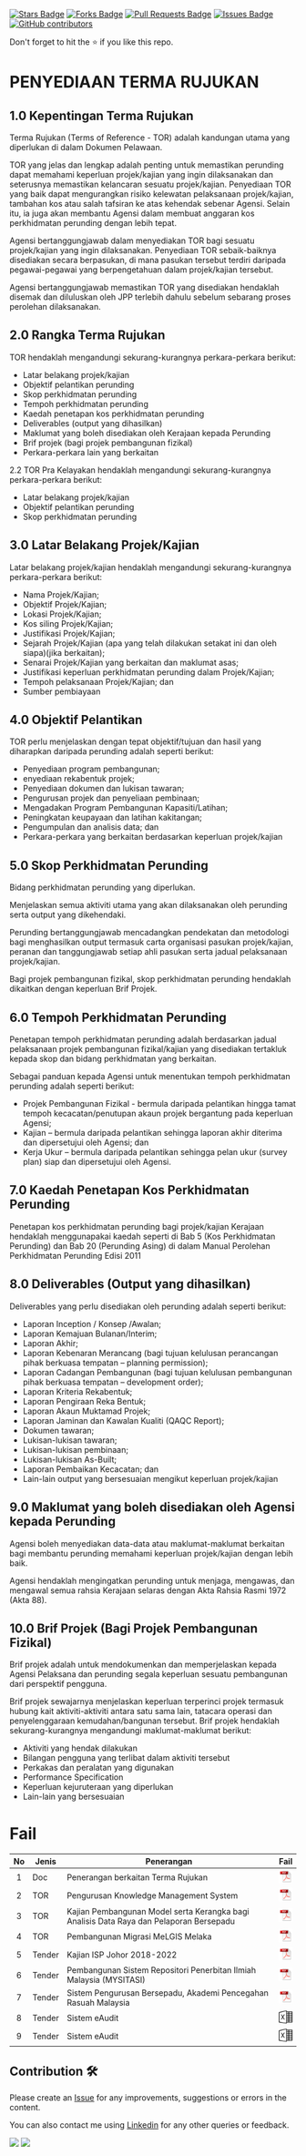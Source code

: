 <a href="https://github.com/drshahizan/myTOR/stargazers"><img src="https://img.shields.io/github/stars/drshahizan/myTOR" alt="Stars Badge"/></a>
<a href="https://github.com/drshahizan/myTOR/network/members"><img src="https://img.shields.io/github/forks/drshahizan/myTOR" alt="Forks Badge"/></a>
<a href="https://github.com/drshahizan/myTOR/pulls"><img src="https://img.shields.io/github/issues-pr/drshahizan/myTOR" alt="Pull Requests Badge"/></a>
<a href="https://github.com/drshahizan/myTOR"><img src="https://img.shields.io/github/issues/drshahizan/myTOR" alt="Issues Badge"/></a>
<a href="https://github.com/drshahizan/myTOR/graphs/contributors"><img alt="GitHub contributors" src="https://img.shields.io/github/contributors/drshahizan/myTOR?color=2b9348"></a>

Don't forget to hit the :star: if you like this repo.

# PENYEDIAAN TERMA RUJUKAN

## 1.0 Kepentingan Terma Rujukan

Terma Rujukan (Terms of Reference - TOR) adalah kandungan utama yang diperlukan di dalam Dokumen Pelawaan.

TOR yang jelas dan lengkap adalah penting untuk memastikan perunding dapat memahami keperluan projek/kajian yang ingin dilaksanakan dan seterusnya memastikan kelancaran sesuatu projek/kajian. Penyediaan TOR yang baik dapat mengurangkan risiko kelewatan pelaksanaan projek/kajian, tambahan kos atau salah tafsiran ke atas kehendak sebenar Agensi. Selain itu, ia juga akan membantu Agensi dalam membuat anggaran kos perkhidmatan perunding dengan lebih tepat.

Agensi bertanggungjawab dalam menyediakan TOR bagi sesuatu projek/kajian yang ingin dilaksanakan. Penyediaan TOR sebaik-baiknya disediakan secara berpasukan, di mana pasukan tersebut terdiri daripada pegawai-pegawai yang berpengetahuan dalam projek/kajian tersebut.

Agensi bertanggungjawab memastikan TOR yang disediakan hendaklah disemak dan diluluskan oleh JPP terlebih dahulu sebelum sebarang proses perolehan dilaksanakan.

## 2.0 Rangka Terma Rujukan

TOR hendaklah mengandungi sekurang-kurangnya perkara-perkara berikut:
- Latar belakang projek/kajian
- Objektif pelantikan perunding
- Skop perkhidmatan perunding
- Tempoh perkhidmatan perunding
- Kaedah penetapan kos perkhidmatan perunding
- Deliverables (output yang dihasilkan)
- Maklumat yang boleh disediakan oleh Kerajaan kepada Perunding
- Brif projek (bagi projek pembangunan fizikal)
- Perkara-perkara lain yang berkaitan

2.2 TOR Pra Kelayakan hendaklah mengandungi sekurang-kurangnya perkara-perkara berikut:
- Latar belakang projek/kajian
- Objektif pelantikan perunding
- Skop perkhidmatan perunding

## 3.0 Latar Belakang Projek/Kajian

Latar belakang projek/kajian hendaklah mengandungi sekurang-kurangnya perkara-perkara berikut:
- Nama Projek/Kajian;
- Objektif Projek/Kajian;
- Lokasi Projek/Kajian;
- Kos siling Projek/Kajian;
- Justifikasi Projek/Kajian;
- Sejarah Projek/Kajian (apa yang telah dilakukan setakat ini dan oleh siapa)(jika berkaitan);
- Senarai Projek/Kajian yang berkaitan dan maklumat asas;
- Justifikasi keperluan perkhidmatan perunding dalam Projek/Kajian;
- Tempoh pelaksanaan Projek/Kajian; dan
- Sumber pembiayaan

## 4.0 Objektif Pelantikan

TOR perlu menjelaskan dengan tepat objektif/tujuan dan hasil yang diharapkan daripada perunding adalah seperti berikut:
- Penyediaan program pembangunan;
- enyediaan rekabentuk projek;
- Penyediaan dokumen dan lukisan tawaran;
- Pengurusan projek dan penyeliaan pembinaan;
- Mengadakan Program Pembangunan Kapasiti/Latihan;
- Peningkatan keupayaan dan latihan kakitangan;
- Pengumpulan dan analisis data; dan
- Perkara-perkara yang berkaitan berdasarkan keperluan projek/kajian

## 5.0 Skop Perkhidmatan Perunding

Bidang perkhidmatan perunding yang diperlukan.

Menjelaskan semua aktiviti utama yang akan dilaksanakan oleh perunding serta output yang dikehendaki.

Perunding bertanggungjawab mencadangkan pendekatan dan metodologi bagi menghasilkan output termasuk carta organisasi pasukan projek/kajian, peranan dan tanggungjawab setiap ahli pasukan serta jadual pelaksanaan projek/kajian.

Bagi projek pembangunan fizikal, skop perkhidmatan perunding hendaklah dikaitkan dengan keperluan Brif Projek.

## 6.0 Tempoh Perkhidmatan Perunding

Penetapan tempoh perkhidmatan perunding adalah berdasarkan jadual pelaksanaan projek pembangunan fizikal/kajian yang disediakan tertakluk kepada skop dan bidang perkhidmatan yang berkaitan.

Sebagai panduan kepada Agensi untuk menentukan tempoh perkhidmatan perunding adalah seperti berikut:
- Projek Pembangunan Fizikal - bermula daripada pelantikan hingga tamat tempoh kecacatan/penutupan akaun projek bergantung pada keperluan Agensi;
- Kajian – bermula daripada pelantikan sehingga laporan akhir diterima dan dipersetujui oleh Agensi; dan
- Kerja Ukur – bermula daripada pelantikan sehingga pelan ukur (survey plan) siap dan dipersetujui oleh Agensi.

## 7.0 Kaedah Penetapan Kos Perkhidmatan Perunding

Penetapan kos perkhidmatan perunding bagi projek/kajian Kerajaan hendaklah menggunapakai kaedah seperti di Bab 5 (Kos Perkhidmatan Perunding) dan Bab 20 (Perunding Asing) di dalam Manual Perolehan Perkhidmatan Perunding Edisi 2011

## 8.0 Deliverables (Output yang dihasilkan)

Deliverables yang perlu disediakan oleh perunding adalah seperti berikut:
- Laporan Inception / Konsep /Awalan;
- Laporan Kemajuan Bulanan/Interim;
- Laporan Akhir;
- Laporan Kebenaran Merancang (bagi tujuan kelulusan perancangan pihak berkuasa tempatan – planning permission);
- Laporan Cadangan Pembangunan (bagi tujuan kelulusan pembangunan pihak berkuasa tempatan – development order);
- Laporan Kriteria Rekabentuk;
- Laporan Pengiraan Reka Bentuk;
- Laporan Akaun Muktamad Projek;
- Laporan Jaminan dan Kawalan Kualiti (QAQC Report);
- Dokumen tawaran;
- Lukisan-lukisan tawaran;
- Lukisan-lukisan pembinaan;
- Lukisan-lukisan As-Built;
- Laporan Pembaikan Kecacatan; dan
- Lain-lain output yang bersesuaian mengikut keperluan projek/kajian

## 9.0 Maklumat yang boleh disediakan oleh Agensi kepada Perunding

Agensi boleh menyediakan data-data atau maklumat-maklumat berkaitan bagi membantu perunding memahami keperluan projek/kajian dengan lebih baik.

Agensi hendaklah mengingatkan perunding untuk menjaga, mengawas, dan mengawal semua rahsia Kerajaan selaras dengan Akta Rahsia Rasmi 1972 (Akta 88).

## 10.0 Brif Projek (Bagi Projek Pembangunan Fizikal)

Brif projek adalah untuk mendokumenkan dan memperjelaskan kepada Agensi Pelaksana dan perunding segala keperluan sesuatu pembangunan dari perspektif pengguna.

Brif projek sewajarnya menjelaskan keperluan terperinci projek termasuk hubung kait aktiviti-aktiviti antara satu sama lain, tatacara operasi dan penyelenggaraan kemudahan/bangunan tersebut. Brif projek hendaklah sekurang-kurangnya mengandungi maklumat-maklumat berikut:
- Aktiviti yang hendak dilakukan
- Bilangan pengguna yang terlibat dalam aktiviti tersebut
- Perkakas dan peralatan yang digunakan
- Performance Specification
- Keperluan kejuruteraan yang diperlukan
- Lain-lain yang bersesuaian

# Fail

| No | Jenis |Penerangan |  Fail |
| :-----: | ------ | ------ | :-----: | 
| 1 | Doc | Penerangan berkaitan Terma Rujukan| <a href="./download/tor_desc.pdf" ><img src="./images/pdf.svg" width="24px" height="24px" ></a> | 
| 2 | TOR | Pengurusan Knowledge Management System | <a href="./download/tor_kms.pdf" ><img src="./images/pdf.svg" width="24px" height="24px" ></a> | 
| 3 | TOR | Kajian Pembangunan Model serta Kerangka bagi Analisis Data Raya dan Pelaporan Bersepadu | <a href="./download/TOR_janm.pdf" ><img src="./images/pdf.svg" width="24px" height="24px" ></a> | 
| 4 | TOR | Pembangunan Migrasi MeLGIS Melaka| <a href="./download/TOR_SMG-Melaka.pdf" ><img src="./images/pdf.svg" width="24px" height="24px" ></a> | 
| 5 | Tender | Kajian ISP Johor 2018-2022 | <a href="./download/ISP.pdf" ><img src="./images/pdf.svg" width="24px" height="24px" ></a> | 
| 6 | Tender | Pembangunan Sistem Repositori Penerbitan Ilmiah Malaysia (MYSITASI) | <a href="./download/MySitasi.pdf" ><img src="./images/pdf.svg" width="24px" height="24px" ></a> | 
| 7 | Tender | Sistem Pengurusan Bersepadu, Akademi Pencegahan Rasuah Malaysia | <a href="./download/MACA.pdf" ><img src="./images/pdf.svg" width="24px" height="24px" ></a> | 
| 8 | Tender | Sistem eAudit | <a href="./download/eAudit.xlsx" ><img src="./images/xlsx64.png" width="24px" height="24px" ></a> |
| 9 | Tender | Sistem eAudit | <a href="./download/eAudit.xlsx" ><img src="./images/xlsx64.png" width="24px" height="24px" ></a> | 

## Contribution 🛠️
Please create an [Issue](https://github.com/drshahizan/myTOR/issues) for any improvements, suggestions or errors in the content.

You can also contact me using [Linkedin](https://www.linkedin.com/in/drshahizan/) for any other queries or feedback.

![](https://komarev.com/ghpvc/?username=drshahizan&label=Views&color=0e75b6&style=flat)
![](https://hit.yhype.me/github/profile?user_id=81284918)
